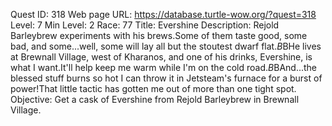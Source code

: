 Quest ID: 318
Web page URL: https://database.turtle-wow.org/?quest=318
Level: 7
Min Level: 2
Race: 77
Title: Evershine
Description: Rejold Barleybrew experiments with his brews.Some of them taste good, some bad, and some...well, some will lay all but the stoutest dwarf flat.$B$BHe lives at Brewnall Village, west of Kharanos, and one of his drinks, Evershine, is what I want.It'll help keep me warm while I'm on the cold road.$B$BAnd...the blessed stuff burns so hot I can throw it in Jetsteam's furnace for a burst of power!That little tactic has gotten me out of more than one tight spot.
Objective: Get a cask of Evershine from Rejold Barleybrew in Brewnall Village.
